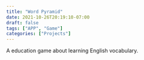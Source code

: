 ```yaml
---
title: "Word Pyramid"
date: 2021-10-26T20:19:10-07:00
draft: false
tags: ["APP", "Game"]
categories: ["Projects"]
---
```

A education game about learning English vocabulary.

<!--more-->

